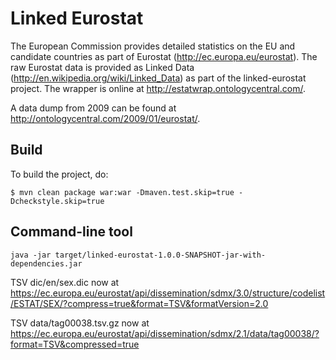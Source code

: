 # Linked Eurostat

The European Commission provides detailed statistics on the EU and candidate countries as part of Eurostat (http://ec.europa.eu/eurostat).
The raw Eurostat data is provided as Linked Data (http://en.wikipedia.org/wiki/Linked_Data) as part of the linked-eurostat project.
The wrapper is online at http://estatwrap.ontologycentral.com/.

A data dump from 2009 can be found at http://ontologycentral.com/2009/01/eurostat/.

## Build

To build the project, do:

```
$ mvn clean package war:war -Dmaven.test.skip=true -Dcheckstyle.skip=true
```

## Command-line tool

```
java -jar target/linked-eurostat-1.0.0-SNAPSHOT-jar-with-dependencies.jar 
```

TSV dic/en/sex.dic now at 
https://ec.europa.eu/eurostat/api/dissemination/sdmx/3.0/structure/codelist/ESTAT/SEX/?compress=true&format=TSV&formatVersion=2.0

TSV data/tag00038.tsv.gz now at
https://ec.europa.eu/eurostat/api/dissemination/sdmx/2.1/data/tag00038/?format=TSV&compressed=true


